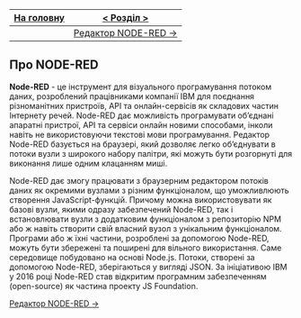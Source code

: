 | [На головну](../) | [ < Розділ > ](README.md)      |
| ----------------- | ------------------------------ |
|                   | [Редактор NODE-RED ->](1_2.md) |

## Про NODE-RED 

**Node-RED** - це інструмент для візуального програмування потоком даних, розроблений працівниками компанії IBM для поєднання різноманітних пристроїв, API та онлайн-сервісів як складових частин Інтернету речей. Node-RED дає можливість програмувати об’єднані апаратні пристрої, API та сервіси онлайн новими способами, інколи навіть не використовуючи текстові мови програмування. Редактор Node-RED базується на браузері, який дозволяє легко об’єднувати в потоки вузли з широкого набору палітри, які можуть бути розгорнуті для виконання лише одним клацанням миші. 

Node-RED дає змогу працювати з браузерним редактором потоків даних як окремими вузлами з різним функціоналом, що уможливлюють створення JavaScript-функцій. Причому можна використовувати як базові вузли, якими одразу забезпечений Node-RED, так і встановлювати вузли з додатковим функціоналом з репозиторію NPM або ж навіть створити свій власний вузол з унікальним функціоналом. Програми або ж їхні частини, розроблені за допомогою Node-RED, можуть бути збережені та поширені для вільного використання. Саме середовище побудовано на основі Node.js. Потоки, створені за допомогою Node-RED, зберігаються у вигляді JSON. За ініціативою IBM у 2016 році Node-RED став відкритим програмним забезпеченням (open-source) як частина проекту JS Foundation.

[Редактор NODE-RED ->](1_2.md)